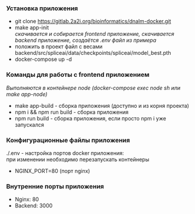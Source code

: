 ### Установка приложения
* git clone https://gitlab.2a2i.org/bioinformatics/dnalm-docker.git
* make app-init  
  *скачивается и собирается frontend приложение, скачивается backend приложение, создаётся .env файл из примера*
* положить в проект файл с весами backend/src/spliceai/data/checkpoints/spliceai/model_best.pth
* docker-compose up -d

### Команды для работы с frontend приложением
*Выполняются в контейнере node (docker-compose exec node sh или make app-node)*
* make app-build - сборка приложения (доступно и из корня проекта)
* npm i && npm run build - сборка приложения
* npm run build - сборка приложения, если просто npm i уже запускался

### Конфигурационные файлы приложения
./.env - настройка портов docker приложения:  
при изменении необходимо перезапускать контейнеры
* NGINX_PORT=80 (порт nginx)

### Внутренние порты приложения
* Nginx: 80
* Backend: 3000
